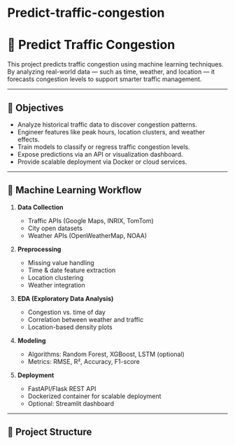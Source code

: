 # Predict-traffic-congestion

# 🚦 Predict Traffic Congestion

This project predicts traffic congestion using machine learning techniques. By analyzing real-world data — such as time, weather, and location — it forecasts congestion levels to support smarter traffic management.

---

## 📌 Objectives

- Analyze historical traffic data to discover congestion patterns.
- Engineer features like peak hours, location clusters, and weather effects.
- Train models to classify or regress traffic congestion levels.
- Expose predictions via an API or visualization dashboard.
- Provide scalable deployment via Docker or cloud services.

---

## 🧠 Machine Learning Workflow

1. **Data Collection**
   - Traffic APIs (Google Maps, INRIX, TomTom)
   - City open datasets
   - Weather APIs (OpenWeatherMap, NOAA)

2. **Preprocessing**
   - Missing value handling
   - Time & date feature extraction
   - Location clustering
   - Weather integration

3. **EDA (Exploratory Data Analysis)**
   - Congestion vs. time of day
   - Correlation between weather and traffic
   - Location-based density plots

4. **Modeling**
   - Algorithms: Random Forest, XGBoost, LSTM (optional)
   - Metrics: RMSE, R², Accuracy, F1-score

5. **Deployment**
   - FastAPI/Flask REST API
   - Dockerized container for scalable deployment
   - Optional: Streamlit dashboard

---

## 📁 Project Structure

